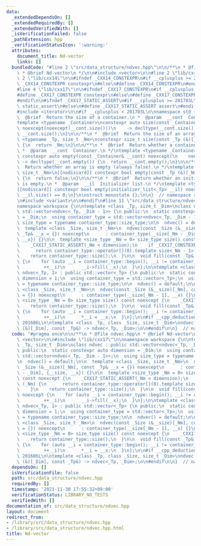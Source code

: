 ```yaml
---
data:
  _extendedDependsOn: []
  _extendedRequiredBy: []
  _extendedVerifiedWith: []
  _isVerificationFailed: false
  _pathExtension: hpp
  _verificationStatusIcon: ':warning:'
  attributes:
    document_title: Nd-vector
    links: []
  bundledCode: "#line 2 \"src/data_structure/ndvec.hpp\"\n\n/**\n * @file ndvec.hpp\n\
    \ * @brief Nd-vector\n */\n\n#include <vector>\n\n#line 2 \"lib/cxx17\"\n\n#line\
    \ 2 \"lib/cxx14\"\n\n#ifndef _CXX14_CONSTEXPR\n#if __cplusplus >= 201402L\n#define\
    \ _CXX14_CONSTEXPR constexpr\n#else\n#define _CXX14_CONSTEXPR\n#endif\n#endif\n\
    #line 4 \"lib/cxx17\"\n\n#ifndef _CXX17_CONSTEXPR\n#if __cplusplus >= 201703L\n\
    #define _CXX17_CONSTEXPR constexpr\n#else\n#define _CXX17_CONSTEXPR\n#endif\n\
    #endif\n\n#ifndef _CXX17_STATIC_ASSERT\n#if __cplusplus >= 201703L\n#define _CXX17_STATIC_ASSERT\
    \ static_assert\n#else\n#define _CXX17_STATIC_ASSERT assert\n#endif\n#endif\n\n\
    #include <iterator>\n\n#if __cplusplus < 201703L\n\nnamespace std {\n\n/**\n *\
    \  @brief  Return the size of a container.\n *  @param  __cont  Container.\n */\n\
    template <typename _Container>\nconstexpr auto size(const _Container& __cont)\
    \ noexcept(noexcept(__cont.size()))\n    -> decltype(__cont.size()) {\n  return\
    \ __cont.size();\n}\n\n/**\n *  @brief  Return the size of an array.\n */\ntemplate\
    \ <typename _Tp, size_t _Nm>\nconstexpr size_t size(const _Tp (&)[_Nm]) noexcept\
    \ {\n  return _Nm;\n}\n\n/**\n *  @brief  Return whether a container is empty.\n\
    \ *  @param  __cont  Container.\n */\ntemplate <typename _Container>\n[[nodiscard]]\
    \ constexpr auto empty(const _Container& __cont) noexcept(\n    noexcept(__cont.empty()))\
    \ -> decltype(__cont.empty()) {\n  return __cont.empty();\n}\n\n/**\n *  @brief\
    \  Return whether an array is empty (always false).\n */\ntemplate <typename _Tp,\
    \ size_t _Nm>\n[[nodiscard]] constexpr bool empty(const _Tp (&)[_Nm]) noexcept\
    \ {\n  return false;\n}\n\n/**\n *  @brief  Return whether an initializer_list\
    \ is empty.\n *  @param  __il  Initializer list.\n */\ntemplate <typename _Tp>\n\
    [[nodiscard]] constexpr bool empty(initializer_list<_Tp> __il) noexcept {\n  return\
    \ __il.size() == 0;\n}\n\nstruct monostate {};\n\n}  // namespace std\n\n#else\n\
    \n#include <variant>\n\n#endif\n#line 11 \"src/data_structure/ndvec.hpp\"\n\n\
    namespace workspace {\n\ntemplate <class _Tp, size_t _Dim>\nclass ndvec : public\
    \ std::vector<ndvec<_Tp, _Dim - 1>> {\n public:\n  static constexpr auto dimension\
    \ = _Dim;\n  using container_type = std::vector<ndvec<_Tp, _Dim - 1>>;\n  using\
    \ size_type = typename container_type::size_type;\n\n  ndvec() = default;\n\n\
    \  template <class _Size, size_t _Nm>\n  ndvec(const _Size (&__size)[_Nm], const\
    \ _Tp& __x = {}) noexcept\n      : container_type(__size[_Nm - _Dim], {__size,\
    \ __x}) {}\n\n  template <size_type _Nm = 0> size_type size() const noexcept {\n\
    \    _CXX17_STATIC_ASSERT(_Nm < dimension);\n    if _CXX17_CONSTEXPR (_Nm) {\n\
    \      return container_type::operator[](0).template size<_Nm - 1>();\n    }\n\
    \    return container_type::size();\n  }\n\n  void fill(const _Tp& __x) noexcept\
    \ {\n    for (auto __i = container_type::begin(); __i != container_type::end();\n\
    \         ++__i)\n      __i->fill(__x);\n  }\n};\n\ntemplate <class _Tp> class\
    \ ndvec<_Tp, 1> : public std::vector<_Tp> {\n public:\n  static constexpr auto\
    \ dimension = 1;\n  using container_type = std::vector<_Tp>;\n  using size_type\
    \ = typename container_type::size_type;\n\n  ndvec() = default;\n\n  template\
    \ <class _Size, size_t _Nm>\n  ndvec(const _Size (&__size)[_Nm], const _Tp& __x\
    \ = {}) noexcept\n      : container_type(__size[_Nm - 1], __x) {}\n\n  template\
    \ <size_type _Nm = 0> size_type size() const noexcept {\n    _CXX17_STATIC_ASSERT(!_Nm);\n\
    \    return container_type::size();\n  }\n\n  void fill(const _Tp& __x) noexcept\
    \ {\n    for (auto __i = container_type::begin(); __i != container_type::end();\n\
    \         ++__i)\n      *__i = __x;\n  }\n};\n\n#if __cpp_deduction_guides >=\
    \ 201606L\n\ntemplate <class _Tp, class _Size, size_t _Dim>\nndvec(const _Size\
    \ (&)[_Dim], const _Tp&) -> ndvec<_Tp, _Dim>;\n\n#endif\n\n}  // namespace workspace\n"
  code: "#pragma once\n\n/**\n * @file ndvec.hpp\n * @brief Nd-vector\n */\n\n#include\
    \ <vector>\n\n#include \"lib/cxx17\"\n\nnamespace workspace {\n\ntemplate <class\
    \ _Tp, size_t _Dim>\nclass ndvec : public std::vector<ndvec<_Tp, _Dim - 1>> {\n\
    \ public:\n  static constexpr auto dimension = _Dim;\n  using container_type =\
    \ std::vector<ndvec<_Tp, _Dim - 1>>;\n  using size_type = typename container_type::size_type;\n\
    \n  ndvec() = default;\n\n  template <class _Size, size_t _Nm>\n  ndvec(const\
    \ _Size (&__size)[_Nm], const _Tp& __x = {}) noexcept\n      : container_type(__size[_Nm\
    \ - _Dim], {__size, __x}) {}\n\n  template <size_type _Nm = 0> size_type size()\
    \ const noexcept {\n    _CXX17_STATIC_ASSERT(_Nm < dimension);\n    if _CXX17_CONSTEXPR\
    \ (_Nm) {\n      return container_type::operator[](0).template size<_Nm - 1>();\n\
    \    }\n    return container_type::size();\n  }\n\n  void fill(const _Tp& __x)\
    \ noexcept {\n    for (auto __i = container_type::begin(); __i != container_type::end();\n\
    \         ++__i)\n      __i->fill(__x);\n  }\n};\n\ntemplate <class _Tp> class\
    \ ndvec<_Tp, 1> : public std::vector<_Tp> {\n public:\n  static constexpr auto\
    \ dimension = 1;\n  using container_type = std::vector<_Tp>;\n  using size_type\
    \ = typename container_type::size_type;\n\n  ndvec() = default;\n\n  template\
    \ <class _Size, size_t _Nm>\n  ndvec(const _Size (&__size)[_Nm], const _Tp& __x\
    \ = {}) noexcept\n      : container_type(__size[_Nm - 1], __x) {}\n\n  template\
    \ <size_type _Nm = 0> size_type size() const noexcept {\n    _CXX17_STATIC_ASSERT(!_Nm);\n\
    \    return container_type::size();\n  }\n\n  void fill(const _Tp& __x) noexcept\
    \ {\n    for (auto __i = container_type::begin(); __i != container_type::end();\n\
    \         ++__i)\n      *__i = __x;\n  }\n};\n\n#if __cpp_deduction_guides >=\
    \ 201606L\n\ntemplate <class _Tp, class _Size, size_t _Dim>\nndvec(const _Size\
    \ (&)[_Dim], const _Tp&) -> ndvec<_Tp, _Dim>;\n\n#endif\n\n}  // namespace workspace\n"
  dependsOn: []
  isVerificationFile: false
  path: src/data_structure/ndvec.hpp
  requiredBy: []
  timestamp: '2021-11-30 17:55:32+09:00'
  verificationStatus: LIBRARY_NO_TESTS
  verifiedWith: []
documentation_of: src/data_structure/ndvec.hpp
layout: document
redirect_from:
- /library/src/data_structure/ndvec.hpp
- /library/src/data_structure/ndvec.hpp.html
title: Nd-vector
---
```

